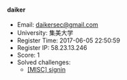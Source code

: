 #### daiker  

* Email: daikersec@gmail.com  
* University: 集美大学  
* Register Time: 2017-06-05 22:50:59  
* Register IP: 58.23.13.246  
* Score: 1  
* Solved challenges: 
  * [[MISC] signin](https://github.com/SniperOJ/Challenges/blob/master/web/signin.json)  

